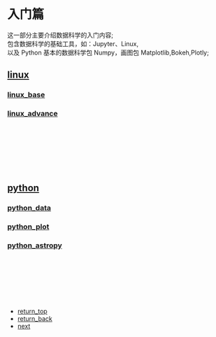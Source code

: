 # 入门篇

<body>
这一部分主要介绍数据科学的入门内容;<br>
包含数据科学的基础工具，如：Jupyter、Linux, <br>
以及 Python 基本的数据科学包 Numpy，画图包 Matplotlib,Bokeh,Plotly;<br>
</body>


## [linux](01_linux.md)
### [linux_base](./linux/linux_01_base.md)
### [linux_advance](./linux/linux_02_advance.md)
<br><br><br><br><br><br>

## [python](02_python.md)
### [python_data](./python/python_01_data.md)
### [python_plot](./python/python_02_plt.md)
### [python_astropy](./python/python_03_astropy.md)
<br><br><br><br><br><br>

+ [return_top](./index.html)<br>
+ [return_back](../index.html)<br>
+ [next](./01_linux.html)<br>

